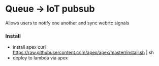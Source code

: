 # Queue -> IoT pubsub

Allows users to notify one another and sync webrtc signals

### Install

* install apex
curl https://raw.githubusercontent.com/apex/apex/master/install.sh | sh
* deploy to lambda via apex
